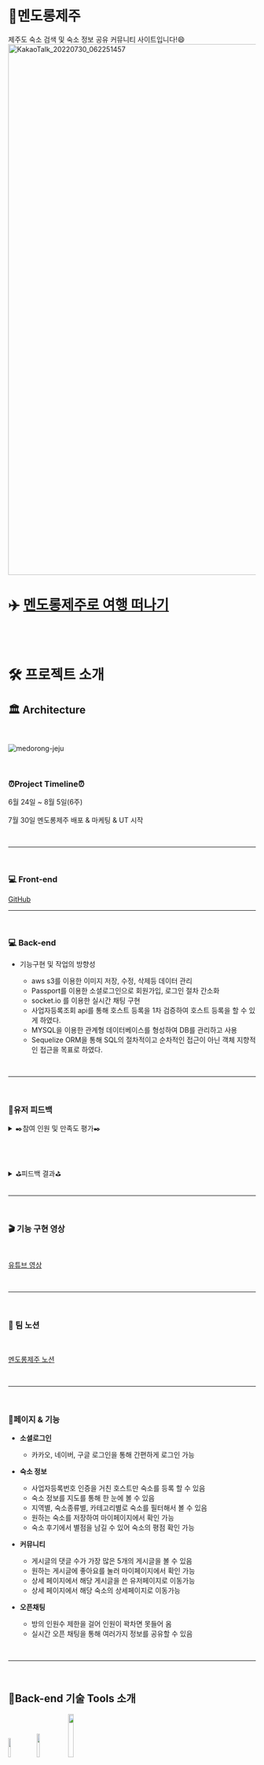 # 🍊멘도롱제주
제주도 숙소 검색 및 숙소 정보 공유 커뮤니티 사이트입니다!😄
<img width="1080" alt="KakaoTalk_20220730_062251457" src="https://user-images.githubusercontent.com/72002228/182119833-9b6880d1-8c9d-46ea-aef1-a3ad55726899.png">

# ✈️ [멘도롱제주로 여행 떠나기](https://mendorong-jeju.co.kr)
<br><br>

# 🛠️ 프로젝트 소개

##  🏛 Architecture 
<br>

![medorong-jeju](https://user-images.githubusercontent.com/72002228/182095720-34abf61c-e3f4-4cd6-b19a-3db3149583c9.png)

<br>

### ⏰Project Timeline⏰

6월 24일 ~ 8월 5일(6주)<br><br>
7월 30일 멘도롱제주 배포 & 마케팅 & UT 시작

<br>

----
<br>

### 💻 Front-end
[GitHub](https://github.com/Choiji92/final_project#readme)
<br>

----
<br>

### 💻 Back-end
* 기능구현 및 작업의 방향성<br>

  * aws s3를 이용한 이미지 저장, 수정, 삭제등 데이터 관리
  * Passport를 이용한 소셜로그인으로 회원가입, 로그인 절차 간소화
  * socket.io 를 이용한 실시간 채팅 구현
  * 사업자등록조회 api를 통해 호스트 등록을 1차 검증하여 호스트 등록을 할 수 있게 하였다.
  * MYSQL을 이용한 관계형 데이터베이스를 형성하여 DB를 관리하고 사용
  * Sequelize ORM을 통해 SQL의 절차적이고 순차적인 접근이 아닌 객체 지향적인 접근을 목표로 하였다.
  


<br>

-----

<br>

### 📝유저 피드백

<details>
<summary> ✒️참여 인원 및 만족도 평가✒️ </summary>
<br>
 
![유저 커뮤니티 차트(참여방법)](https://user-images.githubusercontent.com/72002228/183229041-9245e154-40d4-4f0b-b12a-160837b1ec98.png)
 
<br>
 

![유저 커뮤니티 차트(만족도 점수)](https://user-images.githubusercontent.com/72002228/183228983-48fba9fa-7534-41a7-ab59-937bcd30a2bd.png)

</details>

<br><br>
<details>
<summary>  ⛳피드백 결과⛳ </summary>
<br>
 
 
![유저피드백 반영결과](https://user-images.githubusercontent.com/72002228/183229128-cae145ca-2347-4b73-9608-81162baf9546.png)


</details>


<br>

-----

<br>


### 🎬 기능 구현 영상
<br>

 [유튜브 영상](https://www.youtube.com/watch?v=7FfDIUuBeQU)

<br>

-----

<br>

### 📘 팀 노션
<br>

 [멘도롱제주 노션](https://unmarred-judge-712.notion.site/875e0fb4b7bf42d69e2fe7b217286aaa)

<br>

-----

<br>

### 🦾페이지 & 기능

* **소셜로그인** <br>
 
  * 카카오, 네이버, 구글 로그인을 통해 간편하게 로그인 가능
* **숙소 정보**<br>
  * 사업자등록번호 인증을 거친 호스트만 숙소를 등록 할 수 있음
  * 숙소 정보를 지도를 통해 한 눈에 볼 수 있음
  * 지역별, 숙소종류별, 카테고리별로 숙소를 필터해서 볼 수 있음
  * 원하는 숙소를 저장하여 마이페이지에서 확인 가능
  * 숙소 후기에서 별점을 남길 수 있어 숙소의 평점 확인 가능
* **커뮤니티**<br>
  * 게시글의 댓글 수가 가장 많은 5개의 게시글을 볼 수 있음
  * 원하는 게시글에 좋아요를 눌러 마이페이지에서 확인 가능
  * 상세 페이지에서 해당 게시글을 쓴 유저페이지로 이동가능
  * 상세 페이지에서 해당 숙소의 상세페이지로 이동가능
* **오픈채팅**<br>
  * 방의 인원수 제한을 걸어 인원이 꽉차면 못들어 옴
  * 실시간 오픈 채팅을 통해 여러가지 정보를 공유할 수 있음

<br>

-----

<br>

## 🧰Back-end 기술 Tools 소개

 <img src="https://img.shields.io/badge/Node.js-339933?style=flat-square&logo=node.js&logoColor=white" width="10%" height="10%"/>&nbsp; <img src="https://img.shields.io/badge/Express-000000?style=flat-square&logo=express&logoColor=white" width="11%" height="11%"/>&nbsp; <img src="https://img.shields.io/badge/Amazon AWS-232F3E?style=flat-square&logo=Amazon AWS&logoColor=white" width="15%" height="15%"/><br><br> <img src="https://img.shields.io/badge/Amazon EC2-FF9900?style=flat-square&logo=Amazon EC2&logoColor=white" width="13%" height="13%"/>
 &nbsp; <img src="https://img.shields.io/badge/Amazon S3-569A31?style=flat-square&logo=Amazon S32&logoColor=white" width="10%" height="10%"/>
 &nbsp; <img src="https://img.shields.io/badge/MySQL-4479A1?style=flat-square&logo=MySQL&logoColor=white" width="9%" height="9%"/><br><br>
 <img src="https://img.shields.io/badge/Sequelize-52B0E7?style=flat-square&logo=Sequelize&logoColor=white" width="10%" height="10%"/>
 &nbsp;<img src="https://img.shields.io/badge/npm-CB3837?style=flat-square&logo=npm&logoColor=white" width="6%" height="6%"/>
 &nbsp;<img src="https://img.shields.io/badge/Passport-34E27A?style=flat-square&logo=Passport&logoColor=white" width="9%" height="9%"/>
 &nbsp;<img src="https://img.shields.io/badge/JSON Web Tokens-000000?style=flat-square&logo=JSON Web Tokens&logoColor=white" width="16%" height="16%"/>
 &nbsp;<img src="https://img.shields.io/badge/Socket.io-010101?style=flat-square&logo=Socket.io&logoColor=white" width="10%" height="10%"/>

<br>

-----

<br>

## 👥 팀원소개

| 역할 | 이름 | 분담 |
| ---- | ----- | --- |
| BE🔰 | 강유신[GitHub](https://github.com/Usiniverse) | 유저커뮤니티/호스트 숙소 등록 CRUD, AWS S3, HTTPS 배포 |
| BE | 윤기남[GitHub](https://github.com/wea9677) | 소셜로그인, user마이페이지, 리뷰, 저장하기 기능 |
| BE | 이재근[GitHub](https://github.com/flypig-hub) | 댓글, 좋아요, 채팅방  CRUD, socket 채팅기능 |
| FE🔰 | 최지훈[GitHub](https://github.com/Choiji92/final_project#readme) | 소셜로그인, 커뮤니티 글 관련 CRUD, 게시글 댓글 CRUD, 게시글 좋아요기능. 유저닉네임,프로필사진 수정, 실시간채팅, 지역 검색기능, 카테고리 필터기능, Https 배포, CI/CD |
| FE | 송완준[GitHub](https://github.com/natural-nine) | 숙소관련 CRUD, 숙소 저장기능, 숙소 후기 CRUD |
| Design | 김나영 | 디자인 담당 |

<br>

-----

<br>

## ⚽트러블슈팅
<br><br>
<details>
<summary> 💥 소셜로그인 구현 PassPort Redirect URL 설정 및 Scope 설정 💥 </summary>
<br>
문제점 : 소셜 로그인을 구현할때, 가장 초기에 생긴 문제중 하나로, 프론트엔드와 Redirect URL 일치시키지 <br>
않았을때 발생한 문제였다.<br>
다른문제점 : Scope의 경우 배포 후 발생했던 Kakao login 기능 이슈로, 데이터를 받아오는 Scope 설정이<br>
account_email로 설정이 되어있어 발생했던 문제였다.<br><br>

과정 : 해결 과정에서 Scope 관련 이슈는 전혀 예상하지 못했던 부분이라 상당히 많은 시간과 정신력을 소모했는데<br>
이유는 카카오 아이디 모두가 안되는 것이 아니라, 기존에 테스트에 사용했던 팀원들의 Id의 경우 정상적으로 회원가입, 로그인이
되었기 때문이다. 덕분에 많은 시간을 소모했고, Kakao 쪽의 문제인가 하여 Kakao Dev Talk에 질문을 남겨 문제의 원인을 찾고자<br>
했는데, 그 과정에서 Scope 관련 문제일 가능성이 있다는 힌트를 얻어 해결 할 수 있었다.<br><br>

해결 : Redirect URL 규칙을 프론트엔드와 맞춰 일치시켜 콜백 함수를 동작하게 하였고, Scope의 경우 프론트 코드에서
설정한 account_email 코드를 삭제함으로 해당 문제를 해결했다.

</details>


<details>
<summary> 💥 텍스트에디터(Toast UI)에서 이미지 업로드 💥 </summary>
<br>
문제점 : 텍스트에디터에서 입력하는 데이터는 html 형식으로 DB에 저장을 하게 되는데 이미지를 업로드하게 되면 자동으로<br> base64 URL로 변경되어 <img src=”base64:~~~~~~”/> 이런식으로 저장하게 되어 DB에 부담이 된다.<br> 
다른문제점 : 1. API가 2번 호출되는 상황이라 자원 낭비가 있다.<br>
&nbsp;&nbsp;&nbsp;&nbsp;&nbsp;&nbsp;&nbsp;&nbsp;&nbsp;&nbsp;&nbsp;&nbsp;&nbsp;&nbsp;&nbsp;&nbsp;&nbsp;&nbsp;&nbsp;&nbsp;&nbsp;2. 게시글 작성 중 페이지를 이탈했을 경우 이미 DB와 AWS S3에 저장된 이미지를 통제할 수 있는 방법이 없다.<br><br>

과정 : 1. API를 2개를 생성한다.<br>
&nbsp;&nbsp;&nbsp;&nbsp;&nbsp;&nbsp;&nbsp;&nbsp;&nbsp;&nbsp;&nbsp;2. 프론트엔드에서 이미지를 이미지에디터에 업로드 할 때마다 AWS S3에 업로드하는 API를 호출하여 S3 URL로 바꾼다. <br><br>
 
해결방안 : 1. 백엔드에서 파일객체들이 담긴 리스트를 S3에 저장 후 S3 URL을 blob URL이 담긴 리스트와 비교

&nbsp;&nbsp;&nbsp;&nbsp;&nbsp;&nbsp;&nbsp;&nbsp;&nbsp;&nbsp;&nbsp;&nbsp;&nbsp;&nbsp;&nbsp;&nbsp;&nbsp;2. 이미지 치환 후 데이터를 DB에 저장 
 

</details>


